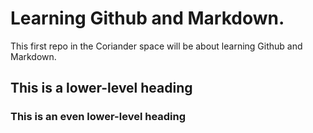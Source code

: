 # Learning Github and Markdown.
This first repo in the Coriander space will be about learning Github and Markdown.

## This is a lower-level heading

### This is an even lower-level heading
